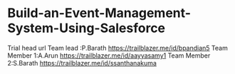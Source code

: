 # Build-an-Event-Management-System-Using-Salesforce
Trial head url
Team lead :P.Barath https://trailblazer.me/id/bpandian5
Team Member 1:A.Arun https://trailblazer.me/id/aayyasamy1
Team Member 2:S.Barath https://trailblazer.me/id/ssanthanakuma
